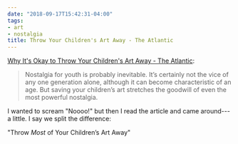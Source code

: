 ```yaml
---
date: "2018-09-17T15:42:31-04:00"
tags:
- art
- nostalgia
title: Throw Your Children's Art Away - The Atlantic
---
```


[Why It's Okay to Throw Your Children's Art Away - The Atlantic](https://www.theatlantic.com/family/archive/2018/09/throw-your-childrens-art-away/570379/?utm_source=nextdraft&utm_medium=email”):

> Nostalgia for youth is probably inevitable. It’s certainly not the vice of any one generation alone, although it can become characteristic of an age. But saving your children’s art stretches the goodwill of even the most powerful nostalgia.

I wanted to scream "Noooo!" but then I read the article and came around---a little. I say we split the difference:

"Throw _Most_ of Your Children’s Art Away"


